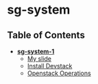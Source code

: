 # sg-system

## Table of Contents
* [**sg-system-1**](./sg-system-1/)
	* [My slide](./sg-system-1/materials/Openstack.pptx)
	* [Install Devstack](./sg-system-1/#Install-Devstack)
	* [Openstack Operations](./sg-system-1/#Openstack-Operations)